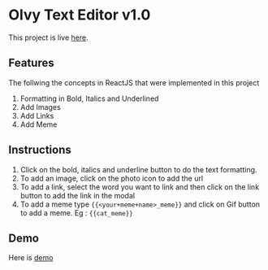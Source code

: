 # Olvy Text Editor v1.0

This project is live [here](https://olvy-text-editor.netlify.app/).

## Features

The follwing the concepts in ReactJS that were implemented in this project
1. Formatting in Bold, Italics and Underlined
2. Add Images
3. Add Links
4. Add Meme

## Instructions
1. Click on the bold, italics and underline button to do the text formatting.
2. To add an image, click on the photo icon to add the url
3. To add a link, select the word you want to link and then click on the link button to add the link in the modal
4. To add a meme type `{{<your+meme+name>_meme}}` and click on Gif button to add a meme. 
    Eg : `{{cat_meme}}`

## Demo 
Here is [demo](https://www.loom.com/share/162b9795f6e74cb4846b63b96cadeb1a)